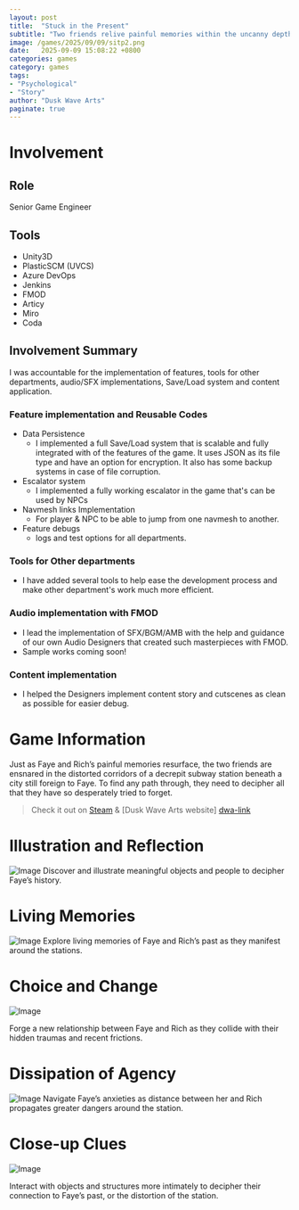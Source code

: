 ```yaml
---
layout: post
title:  "Stuck in the Present"
subtitle: "Two friends relive painful memories within the uncanny depths of twisting subway stations in a large, unfamiliar city."
image: /games/2025/09/09/sitp2.png
date:   2025-09-09 15:08:22 +0800
categories: games
category: games
tags: 
- "Psychological"
- "Story"
author: "Dusk Wave Arts"
paginate: true
---
```


# Involvement

## Role 
Senior Game Engineer

## Tools
* Unity3D
* PlasticSCM (UVCS)
* Azure DevOps
* Jenkins
* FMOD
* Articy
* Miro
* Coda

## Involvement Summary
I was accountable for the implementation of features, tools for other departments, audio/SFX implementations, Save/Load system and content application.

### Feature implementation and Reusable Codes
- Data Persistence
	- I implemented a full Save/Load system that is scalable and fully integrated with of the features of the game. It uses JSON as its file type and have an option for encryption. It also has some backup systems in case of file corruption.
- Escalator system
	- I implemented a fully working escalator in the game that's can be used by NPCs
- Navmesh links Implementation
	- For player & NPC to be able to jump from one navmesh to another.
- Feature debugs
	- logs and test options for all departments. 

### Tools for Other departments
- I have added several tools to help ease the development process and make other department's work much more efficient.

### Audio implementation with FMOD
- I lead the implementation of SFX/BGM/AMB with the help and guidance of our own Audio Designers that created such masterpieces with FMOD.
- Sample works coming soon!

### Content implementation
- I helped the Designers implement content story and cutscenes as clean as possible for easier debug.


# Game Information

Just as Faye and Rich’s painful memories resurface, the two friends are ensnared in the distorted corridors of a decrepit subway station beneath a city still foreign to Faye. To find any path through, they need to decipher all that they have so desperately tried to forget.

> Check it out on [Steam][steam-link] &
> [Dusk Wave Arts website] [dwa-link]

# Illustration and Reflection
![Image](/games/2025/09/09/sitp3.gif)
Discover and illustrate meaningful objects and people to decipher Faye’s history.

# Living Memories
![Image](/games/2025/09/09/sitp4.gif)
Explore living memories of Faye and Rich’s past as they manifest around the stations.

# Choice and Change
![Image](/games/2025/09/09/sitp.gif)

Forge a new relationship between Faye and Rich as they collide with their hidden traumas and recent frictions.

# Dissipation of Agency
![Image](/games/2025/09/09/sitp5.gif)
Navigate Faye’s anxieties as distance between her and Rich propagates greater dangers around the station.

# Close-up Clues
![Image](/games/2025/09/09/sitp2.gif)

Interact with objects and structures more intimately to decipher their connection to Faye’s past, or the distortion of the station.

[steam-link]: https://store.steampowered.com/app/2980980/Stuck_in_the_Present/
[dwa-link]: https://duskwavearts.com/